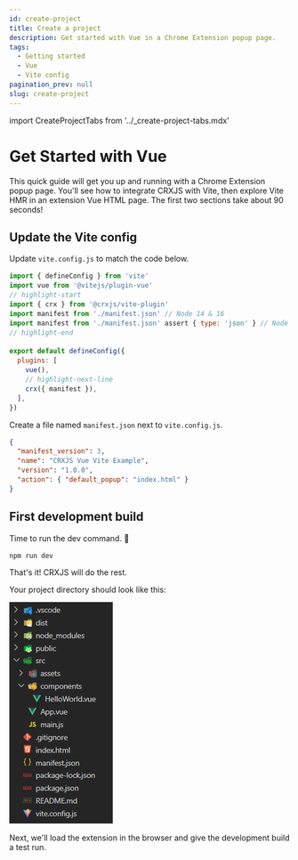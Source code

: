 ```yaml
---
id: create-project
title: Create a project
description: Get started with Vue in a Chrome Extension popup page.
tags:
  - Getting started
  - Vue
  - Vite config
pagination_prev: null
slug: create-project
---
```


import CreateProjectTabs from '../\_create-project-tabs.mdx'

# Get Started with Vue

This quick guide will get you up and running with a Chrome Extension popup page.
You'll see how to integrate CRXJS with Vite, then explore Vite HMR in an
extension Vue HTML page. The first two sections take about 90 seconds!

<CreateProjectTabs />

## Update the Vite config

Update `vite.config.js` to match the code below.

```js title=vite.config.js
import { defineConfig } from 'vite'
import vue from '@vitejs/plugin-vue'
// highlight-start
import { crx } from '@crxjs/vite-plugin'
import manifest from './manifest.json' // Node 14 & 16
import manifest from './manifest.json' assert { type: 'json' } // Node >=17
// highlight-end

export default defineConfig({
  plugins: [
    vue(),
    // highlight-next-line
    crx({ manifest }),
  ],
})
```

Create a file named `manifest.json` next to `vite.config.js`.

```json title=manifest.json
{
  "manifest_version": 3,
  "name": "CRXJS Vue Vite Example",
  "version": "1.0.0",
  "action": { "default_popup": "index.html" }
}
```

## First development build

Time to run the dev command. 🤞

```sh
npm run dev
```

That's it! CRXJS will do the rest.

Your project directory should look like this:

![RPCE File Structure](./assets/start-initial-files.png)

Next, we'll load the extension in the browser and give the development build a
test run.

